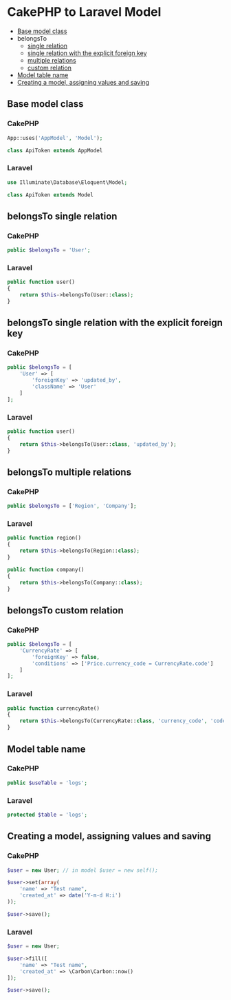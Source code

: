 # CakePHP to Laravel Model

- [Base model class](#base-model-class)
- belongsTo
    - [single relation](#belongsto-single-relation)
    - [single relation with the explicit foreign key](#belongsto-single-relation-with-the-explicit-foreign-key)
    - [multiple relations](#belongsto-multiple-relations)
    - [custom relation](#belongsto-custom-relation)
- [Model table name](#model-table-name)
- [Creating a model, assigning values and saving](#creating-a-model,-assigning-values-and-saving)

## Base model class

### CakePHP
```php
App::uses('AppModel', 'Model');

class ApiToken extends AppModel
```

### Laravel
```php
use Illuminate\Database\Eloquent\Model;

class ApiToken extends Model
```

## belongsTo single relation

### CakePHP
```php
public $belongsTo = 'User';
```

### Laravel
```php
public function user()
{
    return $this->belongsTo(User::class);
}
```

## belongsTo single relation with the explicit foreign key

### CakePHP
```php
public $belongsTo = [
    'User' => [
        'foreignKey' => 'updated_by',
        'className' => 'User'
    ]
];
```

### Laravel
```php
public function user()
{
    return $this->belongsTo(User::class, 'updated_by');
}
```

## belongsTo multiple relations

### CakePHP
```php
public $belongsTo = ['Region', 'Company'];
```

### Laravel
```php
public function region()
{
    return $this->belongsTo(Region::class);
}

public function company()
{
    return $this->belongsTo(Company::class);
}
```

## belongsTo custom relation

### CakePHP
```php
public $belongsTo = [
    'CurrencyRate' => [
        'foreignKey' => false,
        'conditions' => ['Price.currency_code = CurrencyRate.code']
    ]
];
```

### Laravel
```php
public function currencyRate()
{
    return $this->belongsTo(CurrencyRate::class, 'currency_code', 'code');
}
```

## Model table name

### CakePHP
```php
public $useTable = 'logs';
```

### Laravel
```php
protected $table = 'logs';
```

## Creating a model, assigning values and saving

### CakePHP
```php
$user = new User; // in model $user = new self();

$user->set(array(
    'name' => "Test name",
    'created_at' => date('Y-m-d H:i')
));

$user->save();
```
### Laravel
```php
$user = new User;

$user->fill([
    'name' => "Test name",
    'created_at' => \Carbon\Carbon::now()
]);

$user->save();
```

